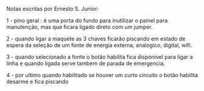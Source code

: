 Notas escritas por Ernesto S. Junior:

1 - pino geral : é uma porta do fundo para inutilizar o painel para manutenção, mas que ficara ligado direto com um jumper.

2 - quando ligar a maquete as 3 chaves ficarão piscando em estado de espera da seleção de um fonte de energia externa, analogico, digital, wifi.

3 - quando selecionado a fonte o botão habilita fica disponivel para ligar a linha e quando ligada serve tambem de parada de emergencia.

4 - por ultimo quando habilitado se houver um curto circuito o botão habilita desarme e fica piscando

